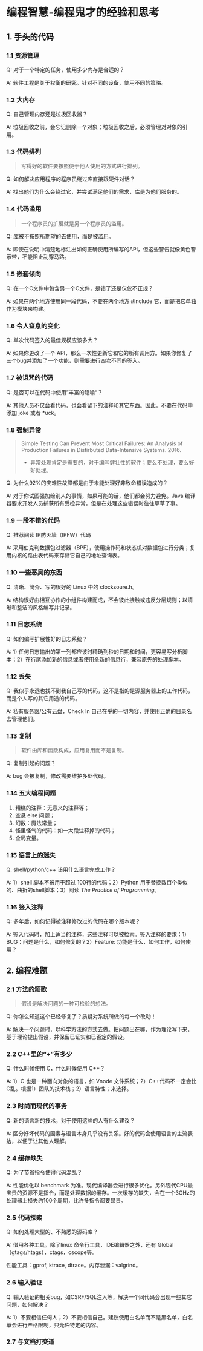 # 编程智慧-编程鬼才的经验和思考

## 1. 手头的代码

### 1.1 资源管理

Q: 对于一个特定的任务，使用多少内存是合适的？

A: 软件工程是关于权衡的研究。针对不同的设备，使用不同的策略。

### 1.2 大内存

Q: 自己管理内存还是垃圾回收器？

A: 垃圾回收之前，会忘记删除一个对象；垃圾回收之后，必须管理对对象的引用。

### 1.3 代码排列

> 写得好的软件要按照便于他人使用的方式进行排列。

Q: 如何解决应用程序的程序员绕过库直接跟硬件对话？

A: 找出他们为什么会绕过它，并尝试满足他们的需求，库是为他们服务的。

### 1.4 代码滥用

> 一个程序员的扩展就是另一个程序员的滥用。

Q: 库被不按照所期望的去使用，而是被滥用。

A: 即使在说明中清楚地标注出如何正确使用所编写的API，但这些警告就像黄色警示带，不能阻止乱穿马路。

### 1.5 嵌套倾向

Q: 在一个C文件中包含另一个C文件，是错了还是仅仅不正规？

A: 如果在两个地方使用同一段代码，不要在两个地方 #Include 它，而是把它单独作为模块来构建。

### 1.6 令人窒息的变化

Q: 单次代码签入的最佳规模应该多大？

A: 如果你更改了一个 API，那么一次性更新它和它的所有调用方。如果你修复了三个bug并添加了一个功能，则需要进行四次不同的签入。

### 1.7 被诅咒的代码

Q: 是否可以在代码中使用”丰富的隐喻“？

A: 其他人员不仅会看代码，也会看留下的注释和其它东西。因此，不要在代码中添加 joke 或者 *uck。

### 1.8 强制异常

> Simple Testing Can Prevent Most Critical Failures: An Analysis of Production Failures in Distirbuted Data-Intensive Systems. 2016.
>
> - 异常处理肯定是需要的，对于编写健壮性的软件；要么不处理，要么好好处理。

Q: 为什么92%的灾难性故障都是由于未能处理好非致命错误造成的？

A:  对于你试图强加给别人的事情，如果可能的话，他们都会努力避免。Java 编译器要求开发人员捕获所有受检异常，但是在处理这些错误时往往草草了事。

### 1.9 一段不错的代码

Q: 推荐阅读 IP防火墙（IPFW）代码

A: 采用伯克利数据包过滤器（BPF），使用操作码和状态机对数据包进行分类；复用内核的路由表代码来存储它自己的地址查询表。

### 1.10 一些恶臭的东西

Q: 清晰、简介、写的很好的 Linux 中的 clocksoure.h。

A: 结构很好由相互协作的小组件构建而成，不会彼此接触或违反分层规则；以清晰和整洁的风格编写并记录。

### 1.11 日志系统

Q: 如何编写扩展性好的日志系统？

A: 1) 任何日志输出的第一列都应该时精确到秒的日期和时间，更容易写分析脚本；2）在行尾添加新的信息或者使用全新的信息行，兼容原先的处理脚本。

### 1.12 丢失

Q: 我似乎永远也找不到我自己写的代码，这不是指的是源服务器上的工作代码，而是个人写的其它用途的代码。

A: 私有服务器/公有云盘，Check In 自己在乎的一切内容，并使用正确的目录名去管理他们。

### 1.13 复制

> 软件由库和函数构成，应用复用而不是复制。

Q: 复制引起的问题？

A: bug 会被复制，修改需要维护多处代码。

### 1.14 五大编程问题

1. 糟糕的注释：无意义的注释等；
2. 空悬 else 问题；
3. 幻数：魔法常量；
4. 怪里怪气的代码：如一大段注释掉的代码；
5. 全局变量。

### 1.15 语言上的迷失

Q: shell/python/c++ 该用什么语言完成工作？

A: 1）shell 脚本不被用于超过 100行的代码；2）Python 用于替换数百个类似的、曲折的shell脚本；3）阅读 *The Practice of Programming*。

### 1.16 签入注释

Q: 多年后，如何记得被注释修改过的代码在哪个版本呢？

A: 签入代码时，加上适当的注释，这些注释可以被检索。签入注释的要求：1）BUG：问题是什么，如何修复的？2）Feature: 功能是什么，如何工作，如何使用？

## 2. 编程难题

### 2.1 方法的颂歌

> 假设是解决问题的一种可检验的想法。

Q: 你怎么知道这个已经修复了？质疑对系统所做的每一个改动！

A: 解决一个问题时，以科学方法的方式去做。把问题出在哪，作为理论写下来，基于理论提出假设，并保留已证实和已否定的假设。

### 2.2 C++里的“+”有多少

Q: 什么时候使用 C，什么时候使用 C++？

A: 1）C 也是一种面向对象的语言，如 Vnode 文件系统；2）C++代码不一定会比C乱。根据1）团队的技术栈；2）语言特性；来选择。

### 2.3 时尚而现代的事务

Q: 新的语言新的技术，对于使用这些的人有什么建议？

A: 区分好坏代码的因素与语言本身几乎没有关系。好的代码会使用语言的主流表达，以便于让其他人理解。

### 2.4 缓存缺失

Q: 为了节省指令使得代码混乱？

A: 性能优化以 benchmark 为准。现代编译器会进行很多优化。另外现代CPU最宝贵的资源不是指令，而是处理数据的缓存。一次缓存的缺失，会在一个3GHz的处理器上损失约100个周期，比许多指令都要昂贵。

### 2.5 代码探索

Q: 如何处理大型的、不熟悉的源码库？

A: 借用各种工具。除了linux 命令行工具，IDE编辑器之外，还有 Global（gtags/htags），ctags，cscope等。

性能工具：gprof, ktrace, dtrace。内存泄漏：valgrind。

### 2.6 输入验证

Q: 输入验证的相关bug，如CSRF/SQL注入等，解决一个同代码会出现一些其它问题，如何解决？

A: 1）不要相信任何人；2）不要相信自己。建议使用白名单而不是黑名单，白名单会进行严格限制，只允许特定的内容。

### 2.7 与文档打交道



